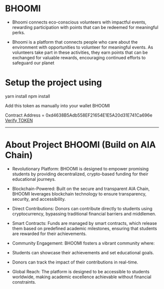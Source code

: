 # BHOOMI

- Bhoomi connects eco-conscious volunteers with impactful events, rewarding participation with points that can be redeemed for meaningful perks.

- Bhoomi is a platform that connects people who care about the environment with opportunities to volunteer for meaningful events. As volunteers take part in these activities, they earn points that can be exchanged for valuable rewards, encouraging continued efforts to safeguard our planet

# Setup the project using 

yarn install 
npm install

Add this token as manually into your wallet BHOOMI

Contract Address = 0xd4638B5Adb558EF21654E1E5A20d31E741Ca696e
[Verify TOKEN](https://testnet.aiascan.com/token/0xd4638B5Adb558EF21654E1E5A20d31E741Ca696e)

------------

# About Project BHOOMI (Build on AIA Chain)

- Revolutionary Platform: BHOOMI is designed to empower promising students by providing decentralized, crypto-based funding for their educational journeys.

- Blockchain-Powered: Built on the secure and transparent AIA Chain, BHOOMI leverages blockchain technology to ensure transparency, security, and accessibility.

- Direct Contributions: Donors can contribute directly to students using cryptocurrency, bypassing traditional financial barriers and middlemen.

- Smart Contracts: Funds are managed by smart contracts, which release them based on predefined academic milestones, ensuring that students are rewarded for their achievements.

- Community Engagement: BHOOMI fosters a vibrant community where:

- Students can showcase their achievements and set educational goals.

- Donors can track the impact of their contributions in real-time.

- Global Reach: The platform is designed to be accessible to students worldwide, making academic excellence achievable without financial constraints.


